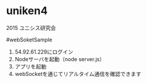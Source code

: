 # uniken4
2015 ユニシス研究会<br>

#webSoketSample
1. 54.92.61.229にログイン<br>
2. Nodeサーバを起動（node server.js）<br>
3. アプリを起動<br>
4. webSocketを通じてリアルタイム通信を確認できます<br>
